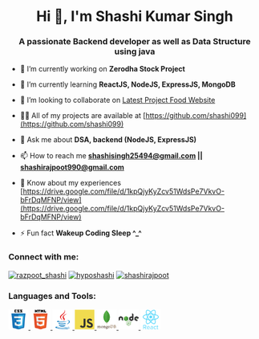 <h1 align="center">Hi 👋, I'm Shashi Kumar Singh</h1>
<h3 align="center">A passionate Backend developer as well as Data Structure using java</h3>

- 🔭 I’m currently working on **Zerodha Stock Project**

- 🌱 I’m currently learning **ReactJS, NodeJS, ExpressJS, MongoDB**

- 👯 I’m looking to collaborate on [Latest Project Food Website](https://yumexpress.onrender.com/)

- 👨‍💻 All of my projects are available at [https://github.com/shashi099](https://github.com/shashi099)

- 💬 Ask me about **DSA, backend (NodeJS, ExpressJS)**

- 📫 How to reach me **shashisingh25494@gmail.com || shashirajpoot990@gmail.com**

- 📄 Know about my experiences [https://drive.google.com/file/d/1kpQjyKyZcv51WdsPe7VkvO-bFrDqMFNP/view](https://drive.google.com/file/d/1kpQjyKyZcv51WdsPe7VkvO-bFrDqMFNP/view)

- ⚡ Fun fact **Wakeup Coding Sleep ^_^**

<h3 align="left">Connect with me:</h3>
<p align="left">
<a href="https://twitter.com/razpoot_shashi" target="blank"><img align="center" src="https://raw.githubusercontent.com/rahuldkjain/github-profile-readme-generator/master/src/images/icons/Social/twitter.svg" alt="razpoot_shashi" height="30" width="40" /></a>
<a href="https://www.hackerrank.com/hyposhashi" target="blank"><img align="center" src="https://raw.githubusercontent.com/rahuldkjain/github-profile-readme-generator/master/src/images/icons/Social/hackerrank.svg" alt="hyposhashi" height="30" width="40" /></a>
<a href="https://www.leetcode.com/shashirajpoot" target="blank"><img align="center" src="https://raw.githubusercontent.com/rahuldkjain/github-profile-readme-generator/master/src/images/icons/Social/leet-code.svg" alt="shashirajpoot" height="30" width="40" /></a>
</p>

<h3 align="left">Languages and Tools:</h3>
<p align="left"> <a href="https://www.w3schools.com/css/" target="_blank" rel="noreferrer"> <img src="https://raw.githubusercontent.com/devicons/devicon/master/icons/css3/css3-original-wordmark.svg" alt="css3" width="40" height="40"/> </a> <a href="https://www.w3.org/html/" target="_blank" rel="noreferrer"> <img src="https://raw.githubusercontent.com/devicons/devicon/master/icons/html5/html5-original-wordmark.svg" alt="html5" width="40" height="40"/> </a> <a href="https://www.java.com" target="_blank" rel="noreferrer"> <img src="https://raw.githubusercontent.com/devicons/devicon/master/icons/java/java-original.svg" alt="java" width="40" height="40"/> </a> <a href="https://developer.mozilla.org/en-US/docs/Web/JavaScript" target="_blank" rel="noreferrer"> <img src="https://raw.githubusercontent.com/devicons/devicon/master/icons/javascript/javascript-original.svg" alt="javascript" width="40" height="40"/> </a> <a href="https://www.mongodb.com/" target="_blank" rel="noreferrer"> <img src="https://raw.githubusercontent.com/devicons/devicon/master/icons/mongodb/mongodb-original-wordmark.svg" alt="mongodb" width="40" height="40"/> </a> <a href="https://nodejs.org" target="_blank" rel="noreferrer"> <img src="https://raw.githubusercontent.com/devicons/devicon/master/icons/nodejs/nodejs-original-wordmark.svg" alt="nodejs" width="40" height="40"/> </a> <a href="https://reactjs.org/" target="_blank" rel="noreferrer"> <img src="https://raw.githubusercontent.com/devicons/devicon/master/icons/react/react-original-wordmark.svg" alt="react" width="40" height="40"/> </a> </p>
